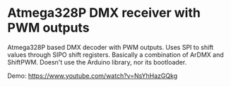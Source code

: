 # Atmega328P DMX receiver with PWM outputs
Atmega328P based DMX decoder with PWM outputs. Uses SPI to shift values through SIPO shift registers. Basically a combination of ArDMX and ShiftPWM. Doesn't use the Arduino library, nor its bootloader.

Demo: https://www.youtube.com/watch?v=NsYhHazGQkg
